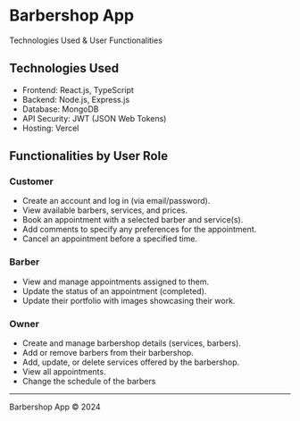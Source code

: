 # Barbershop App

Technologies Used & User Functionalities

## Technologies Used

- Frontend: React.js, TypeScript
- Backend: Node.js, Express.js
- Database: MongoDB
- API Security: JWT (JSON Web Tokens)
- Hosting: Vercel

## Functionalities by User Role

### Customer

- Create an account and log in (via email/password).
- View available barbers, services, and prices.
- Book an appointment with a selected barber and service(s).
- Add comments to specify any preferences for the appointment.
- Cancel an appointment before a specified time.

### Barber

- View and manage appointments assigned to them.
- Update the status of an appointment (completed).
- Update their portfolio with images showcasing their work.

### Owner

- Create and manage barbershop details (services, barbers).
- Add or remove barbers from their barbershop.
- Add, update, or delete services offered by the barbershop.
- View all appointments.
- Change the schedule of the barbers

---

Barbershop App © 2024
